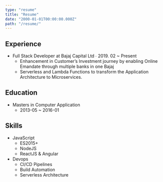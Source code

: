 ```yaml
---
type: "resume"
title: "Resume"
date: "2000-01-01T00:00:00.000Z"
path: "/resume/"
---
```


## Experience
- Full Stack Developer at Bajaj Capital Ltd ∙ 2019. 02 ~ Present
  - Enhancement in Customer’s Investment journey by enabling Online Emandate through  multiple banks in one Bajaj
  - Serverless and Lambda Functions to transform the Application Architecture to Microservices.


## Education
- Masters in Computer Application
  - 2013-05 ~ 2016-01


## Skills
- JavaScript
  - ES2015+
  - NodeJS
  - ReactJS & Angular
- Devops
  - CI/CD Pipelines
  - Build Automation
  - Serverless Architecture
